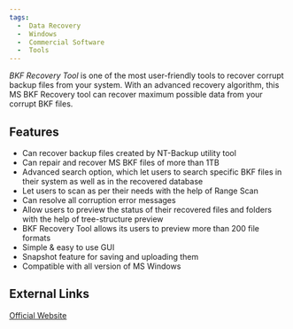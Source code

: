 ```yaml
---
tags:
  -  Data Recovery
  -  Windows
  -  Commercial Software
  -  Tools
---
```

*BKF Recovery Tool* is one of the most user-friendly tools to recover
corrupt backup files from your system. With an advanced recovery
algorithm, this MS BKF Recovery tool can recover maximum possible data
from your corrupt BKF files.

## Features

- Can recover backup files created by NT-Backup utility tool
- Can repair and recover MS BKF files of more than 1TB
- Advanced search option, which let users to search specific BKF files
  in their system as well as in the recovered database
- Let users to scan as per their needs with the help of Range Scan
- Can resolve all corruption error messages
- Allow users to preview the status of their recovered files and folders
  with the help of tree-structure preview
- BKF Recovery Tool allows its users to preview more than 200 file
  formats
- Simple & easy to use GUI
- Snapshot feature for saving and uploading them
- Compatible with all version of MS Windows

## External Links

[Official
Website](https://sysinfotools.com/recovery/bkf-recovery.php)